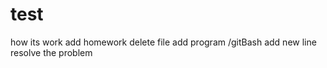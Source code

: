 # test
how its work
add homework
delete file
add program
/gitBash
add new line
resolve the problem


